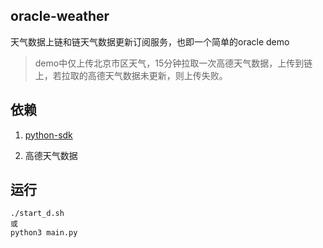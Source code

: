 oracle-weather
---------------

天气数据上链和链天气数据更新订阅服务，也即一个简单的oracle demo  
> demo中仅上传北京市区天气，15分钟拉取一次高德天气数据，上传到链上，若拉取的高德天气数据未更新，则上传失败。


## 依赖
1. [python-sdk](https://github.com/Cocos-BCX/Python-Middleware)

2. 高德天气数据

## 运行  
``` text  
./start_d.sh
或
python3 main.py
```


